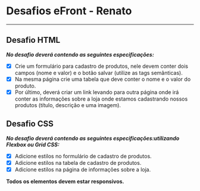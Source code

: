 # Desafios eFront - Renato

***

## Desafio HTML

***No desafio deverá contendo as seguintes especificações:***

- [x] Crie um formulário para cadastro de produtos, nele devem conter dois campos (nome e valor) e o botão salvar (utilize as tags semânticas).
- [x] Na mesma página crie uma tabela que deve conter o nome e o valor do produto.
- [x] Por último, deverá criar um link levando para outra página onde irá conter as informações sobre a loja onde estamos cadastrando nossos produtos (título, descrição e uma imagem).

## Desafio CSS

***No desafio deverá contendo as seguintes especificações:utilizando Flexbox ou Grid CSS:***

- [x] Adicione estilos no formulário de cadastro de produtos.
- [x] Adicione estilos na tabela de cadastro de produtos.
- [x] Adicione estilos na  página de informações sobre a loja.

**Todos os elementos devem estar responsivos.**
